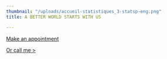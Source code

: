```yaml
---
thumbnail: "/uploads/accueil-statistiques_3-statsp-eng.png"
title: A BETTER WORLD STARTS WITH US

---
```

<a class="button" href="https://www.gorendezvous.com/homepage/111690" target="_blank">Make an appointment</a><span class="self_center">

<a href="tel:+14189559602">Or call me ></a></span>